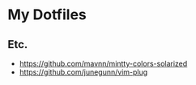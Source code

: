 # My Dotfiles

Etc.
----
* https://github.com/mavnn/mintty-colors-solarized
* https://github.com/junegunn/vim-plug

